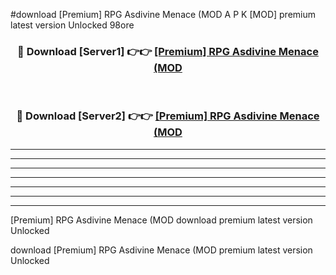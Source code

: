 #download [Premium] RPG Asdivine Menace (MOD A P K [MOD] premium latest version Unlocked 98ore 



<div align="center">
<h3>🔴 Download [Server1] 👉👉 <a href="https://apkdownload3.web.app/">[Premium] RPG Asdivine Menace (MOD</a></h3><br>

<h3>🔴 Download [Server2] 👉👉 <a href="https://apkdownload3.web.app/">[Premium] RPG Asdivine Menace (MOD</a></h3>
</div>





----------------------------------------------------------

----------------------------------------------------------

----------------------------------------------------------

----------------------------------------------------------

----------------------------------------------------------

----------------------------------------------------------

----------------------------------------------------------

[Premium] RPG Asdivine Menace (MOD download premium latest version Unlocked

download [Premium] RPG Asdivine Menace (MOD premium latest version Unlocked
